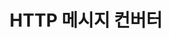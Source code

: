 ---
title:  "HTTP 메시지 컨버터"
last_modified_at: 2022-07-21T10:15:00
categories: 
  - Spring
tags:
  - Spring
toc: true
toc_label: "Index"
toc_sticky: true
---